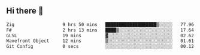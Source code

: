 ## Hi there 👋

 <!--START_SECTION:waka-->

```txt
Zig                  9 hrs 50 mins   ███████████████████▒░░░░░   77.96 %
F#                   2 hrs 13 mins   ████▒░░░░░░░░░░░░░░░░░░░░   17.64 %
GLSL                 19 mins         ▓░░░░░░░░░░░░░░░░░░░░░░░░   02.62 %
Wavefront Object     12 mins         ▒░░░░░░░░░░░░░░░░░░░░░░░░   01.61 %
Git Config           0 secs          ░░░░░░░░░░░░░░░░░░░░░░░░░   00.12 %
```

<!--END_SECTION:waka-->

<!--
**ValentinRapp/ValentinRapp** is a ✨ _special_ ✨ repository because its `README.md` (this file) appears on your GitHub profile.

Here are some ideas to get you started:

- 🔭 I’m currently working on ...
- 🌱 I’m currently learning ...
- 👯 I’m looking to collaborate on ...
- 🤔 I’m looking for help with ...
- 💬 Ask me about ...
- 📫 How to reach me: ...
- 😄 Pronouns: ...
- ⚡ Fun fact: ...
-->
